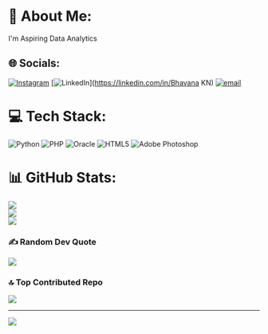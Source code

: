 # 💫 About Me:
I'm Aspiring Data Analytics


## 🌐 Socials:
[![Instagram](https://img.shields.io/badge/Instagram-%23E4405F.svg?logo=Instagram&logoColor=white)](https://instagram.com/_bhavana__shetty) [![LinkedIn](https://img.shields.io/badge/LinkedIn-%230077B5.svg?logo=linkedin&logoColor=white)](https://linkedin.com/in/Bhavana KN) [![email](https://img.shields.io/badge/Email-D14836?logo=gmail&logoColor=white)](mailto:bhavanakn6@gmail.com) 

# 💻 Tech Stack:
![Python](https://img.shields.io/badge/python-3670A0?style=for-the-badge&logo=python&logoColor=ffdd54) ![PHP](https://img.shields.io/badge/php-%23777BB4.svg?style=for-the-badge&logo=php&logoColor=white) ![Oracle](https://img.shields.io/badge/Oracle-F80000?style=for-the-badge&logo=oracle&logoColor=white) ![HTML5](https://img.shields.io/badge/html5-%23E34F26.svg?style=for-the-badge&logo=html5&logoColor=white) ![Adobe Photoshop](https://img.shields.io/badge/adobe%20photoshop-%2331A8FF.svg?style=for-the-badge&logo=adobe%20photoshop&logoColor=white)
# 📊 GitHub Stats:
![](https://github-readme-stats.vercel.app/api?username=bhavanakn&theme=swift&hide_border=true&include_all_commits=true&count_private=true)<br/>
![](https://nirzak-streak-stats.vercel.app/?user=bhavanakn&theme=swift&hide_border=true)<br/>
![](https://github-readme-stats.vercel.app/api/top-langs/?username=bhavanakn&theme=swift&hide_border=true&include_all_commits=true&count_private=true&layout=compact)

### ✍️ Random Dev Quote
![](https://quotes-github-readme.vercel.app/api?type=horizontal&theme=light)

### 🔝 Top Contributed Repo
![](https://github-contributor-stats.vercel.app/api?username=bhavanakn&limit=5&theme=dark&combine_all_yearly_contributions=true)

---
[![](https://visitcount.itsvg.in/api?id=bhavanakn&icon=0&color=0)](https://visitcount.itsvg.in)

<!-- Proudly created with GPRM ( https://gprm.itsvg.in ) -->
